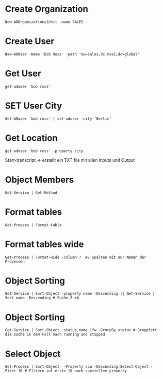 # Create Organization
```
New-ADOrganizationalUnit -name SALES
```
# Create User
```
New-ADUser -Name 'Bob Ross' -path 'ou=sales,dc,koe1;dc=global'
```
# Get User
```
get-aduser 'bob ross'
```
# SET User City
```
Get-ADuser 'bob ross' | set-aduser -city 'Berlin'
```
# Get Location
```
get-aduser 'bob ross' -property city
```

Start-transcript -> erstellt ein TXT file mit allen Inputs und Output

# Object Members
```
Get-Service | Get-Method
```
# Format tables
```
Get-Process | Format-table 
```
# Format tables wide
```
Get-Process | Format-wide -column 7  #7 spalten mit nur Namen der Processen
```
# Object Sorting
```
Get-Service | Sort-Object -property name -Descending || Get-Service | Sort name -Descending # Suche Z->A 
```
# Object Sorting
```
Get-Service | Sort-Object  status,name |fw -GroupBy status # Gruppiert die suche in dem Fall nach running und stopped
```
# Select Object
```
Get-Process | Sort-Object  -Property cpu -Descending|Select-Object -First 10 # Filtern auf erste 10 nach speziellem property
```